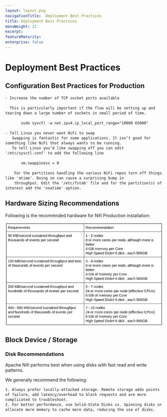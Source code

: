 ```yaml
---
layout: layout.pug
navigationTitle:  Deployment Best Practices
title: Deployment Best Practices
menuWeight: 21
excerpt:
featureMaturity:
enterprise: false
---
```


# Deployment Best Practices

## Configuration Best Practices for Production
  
    - Increase the number of TCP socket ports available
    
      This is particularly important if the flow will be setting up and tearing down a large number of sockets in small period of time.
        
           sudo sysctl -w net.ipv4.ip_local_port_range="10000 65000"
       
    - Tell Linux you never want NiFi to swap
       Swapping is fantastic for some applications. It isn’t good for something like NiFi that always wants to be running. 
       To tell Linux you’d like swapping off you can edit '/etc/sysctl.conf' to add the following line
           
           vm.swappiness = 0
           
        For the partitions handling the various NiFi repos turn off things like 'atime'. Doing so can cause a surprising bump in 
        throughput. Edit the '/etc/fstab' file and for the partition(s) of interest add the 'noatime' option.
        
## Hardware Sizing Recommendations

Following is the recommnded hardware for Nifi Production installation:

[<img src="../service/HardwareRecommendation.png" alt="Hardware Recommendation" width="700"/>](../service/HardwareRecommendation.png)

## Block Device / Storage

### Disk Recommendations

Apache Nifi performs best when using disks with fast read and write patterns.

We generally recommend the following:

    1. Always prefer locally-attached storage. Remote storage adds points of failure, add latency/overhead to block requests and are more complicated to troubleshoot.  
    2. For better performance, use Solid-State Disks vs. Spinning disks or allocate more memory to cache more data, reducing the use of disks.

